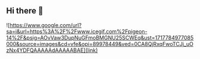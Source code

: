 ## Hi there 👋

<!--
**mrPombinho/mrPombinho** is a ✨ _special_ ✨ repository because its `README.md` (this file) appears on your GitHub profile.

Here are some ideas to get you started:

- 🔭 I’m currently working on ...
- 🌱 I’m currently learning ...
- 👯 I’m looking to collaborate on ...
- 🤔 I’m looking for help with ...
- 💬 Ask me about ...
- 📫 How to reach me: ...
- 😄 Pronouns: ...
- ⚡ Fun fact: ...
-->
![https://www.google.com/url?sa=i&url=https%3A%2F%2Fwww.icegif.com%2Fpigeon-14%2F&psig=AOvVaw3DupNuGFmoBMGNU25SCWEq&ust=1717784977085000&source=images&cd=vfe&opi=89978449&ved=0CA8QjRxqFwoTCJj_uOzNx4YDFQAAAAAdAAAAABAE](link)
